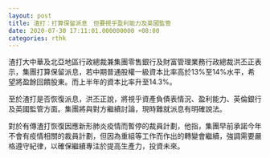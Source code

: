 ```yaml
---
layout: post
title: 渣打：打算保留派息　但要視乎盈利能力及英國監管
date: 2020-07-30 17:11:01.000000000 +08:00
categories: rthk
---
```


渣打大中華及北亞地區行政總裁兼集團零售銀行及財富管理業務行政總裁洪丕正表示，集團打算保留派息，若中期普通股權一級資本比率高於13%至14%水平，希望將盈餘回饋股東。而上半年的資本比率升至14.3%。

至於渣打是否恢復派息，洪丕正說，將視乎資產負債表情況、盈利能力、英倫銀行及英國監管方面。集團將與對方繼續討論，現時難就派息有明確說法。

對於有傳渣打恢復因應新形肺炎疫情而暫停的裁員計劃，他指，集團早前承諾今年不會有疫情相關的裁員計劃，但因為重組等工作而作出的轉變會繼續，強調需要嚴格遵守紀律，以確保繼續專注於提高生產力，投資未來。
